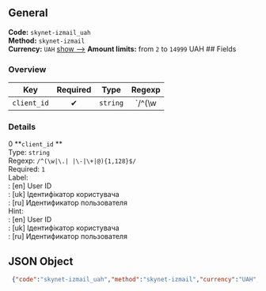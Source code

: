 ## General 
**Code:** `skynet-izmail_uah`  
**Method:** `skynet-izmail`  
**Currency:** `UAH` [show -->]() 
**Amount limits:** from `2`  to `14999`  UAH ## Fields 
### Overview 
|Key|Required|Type|Regexp| 
|:---:|:---:|:---:|:---:| 
|`client_id` |✔ |`string` |`/^(\w|\.| |\-|\+|@){1,128}$/` | 
 
### Details 
0 **`client_id` **  
Type: `string`  
Regexp: `/^(\w|\.| |\-|\+|@){1,128}$/`  
Required: `1`  
Label:  
: [en] User ID  
: [uk] Ідентифікатор користувача  
: [ru] Идентификатор пользователя  
Hint:  
: [en] User ID  
: [uk] Ідентифікатор користувача  
: [ru] Идентификатор пользователя  
## JSON Object 
```json
 {"code":"skynet-izmail_uah","method":"skynet-izmail","currency":"UAH","fields":[{"key":"client_id","type":"string","label":{"en":"User ID","uk":"\u0406\u0434\u0435\u043d\u0442\u0438\u0444\u0456\u043a\u0430\u0442\u043e\u0440 \u043a\u043e\u0440\u0438\u0441\u0442\u0443\u0432\u0430\u0447\u0430","ru":"\u0418\u0434\u0435\u043d\u0442\u0438\u0444\u0438\u043a\u0430\u0442\u043e\u0440 \u043f\u043e\u043b\u044c\u0437\u043e\u0432\u0430\u0442\u0435\u043b\u044f"},"regexp":"\/^(\\w|\\.| |\\-|\\+|@){1,128}$\/","required":true,"position":1,"hint":{"en":"User ID","uk":"\u0406\u0434\u0435\u043d\u0442\u0438\u0444\u0456\u043a\u0430\u0442\u043e\u0440 \u043a\u043e\u0440\u0438\u0441\u0442\u0443\u0432\u0430\u0447\u0430","ru":"\u0418\u0434\u0435\u043d\u0442\u0438\u0444\u0438\u043a\u0430\u0442\u043e\u0440 \u043f\u043e\u043b\u044c\u0437\u043e\u0432\u0430\u0442\u0435\u043b\u044f"},"example":"17403"}],"amount_min":2,"amount_max":14999}```  
